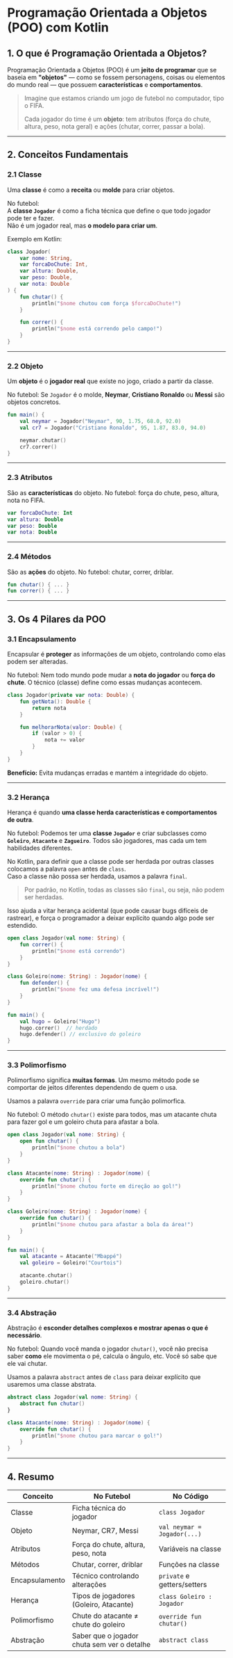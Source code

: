 # Programação Orientada a Objetos (POO) com Kotlin

## 1. O que é Programação Orientada a Objetos?

Programação Orientada a Objetos (POO) é um **jeito de programar** que se baseia em **"objetos"** — como se fossem personagens, coisas ou elementos do mundo real — que possuem **características** e **comportamentos**.

> Imagine que estamos criando um jogo de futebol no computador, tipo o FIFA.
> 
> Cada jogador do time é um **objeto**: tem atributos (força do chute, altura, peso, nota geral) e ações (chutar, correr, passar a bola).

---

## 2. Conceitos Fundamentais

### 2.1 Classe

Uma **classe** é como a **receita** ou **molde** para criar objetos.

No futebol:  
A **classe `Jogador`** é como a ficha técnica que define o que todo jogador pode ter e fazer.  
Não é um jogador real, mas **o modelo para criar um**.

Exemplo em Kotlin:

```kotlin
class Jogador(
    var nome: String,
    var forcaDoChute: Int,
    var altura: Double,
    var peso: Double,
    var nota: Double
) {
    fun chutar() {
        println("$nome chutou com força $forcaDoChute!")
    }

    fun correr() {
        println("$nome está correndo pelo campo!")
    }
}
```

---

### 2.2 Objeto

Um **objeto** é o **jogador real** que existe no jogo, criado a partir da classe.

No futebol:
Se `Jogador` é o molde, **Neymar**, **Cristiano Ronaldo** ou **Messi** são objetos concretos.

```kotlin
fun main() {
    val neymar = Jogador("Neymar", 90, 1.75, 68.0, 92.0)
    val cr7 = Jogador("Cristiano Ronaldo", 95, 1.87, 83.0, 94.0)

    neymar.chutar()
    cr7.correr()
}
```

---

### 2.3 Atributos

São as **características** do objeto.
No futebol: força do chute, peso, altura, nota no FIFA.

```kotlin
var forcaDoChute: Int
var altura: Double
var peso: Double
var nota: Double
```

---

### 2.4 Métodos

São as **ações** do objeto.
No futebol: chutar, correr, driblar.

```kotlin
fun chutar() { ... }
fun correr() { ... }
```

---

## 3. Os 4 Pilares da POO

### 3.1 Encapsulamento

Encapsular é **proteger** as informações de um objeto, controlando como elas podem ser alteradas.

No futebol:
Nem todo mundo pode mudar a **nota do jogador** ou **força do chute**.
O técnico (classe) define como essas mudanças acontecem.

```kotlin
class Jogador(private var nota: Double) {
    fun getNota(): Double {
        return nota
    }

    fun melhorarNota(valor: Double) {
        if (valor > 0) {
            nota += valor
        }
    }
}
```

**Benefício:** Evita mudanças erradas e mantém a integridade do objeto.

---

### 3.2 Herança

Herança é quando **uma classe herda características e comportamentos de outra**.

No futebol:
Podemos ter uma **classe `Jogador`** e criar subclasses como **`Goleiro`**, **`Atacante`** e **`Zagueiro`**.
Todos são jogadores, mas cada um tem habilidades diferentes.

No Kotlin, para definir que a classe pode ser herdada por outras classes colocamos a palavra `open` antes de `class`.  
Caso a classe não possa ser herdada, usamos a palavra `final`.

> Por padrão, no Kotlin, todas as classes são `final`, ou seja, não podem ser herdadas.

Isso ajuda a vitar herança acidental (que pode causar bugs difíceis de rastrear), e força o programador a deixar explícito quando algo pode ser estendido.

```kotlin
open class Jogador(val nome: String) {
    fun correr() {
        println("$nome está correndo")
    }
}

class Goleiro(nome: String) : Jogador(nome) {
    fun defender() {
        println("$nome fez uma defesa incrível!")
    }
}

fun main() {
    val hugo = Goleiro("Hugo")
    hugo.correr()  // herdado
    hugo.defender() // exclusivo do goleiro
}
```

---

### 3.3 Polimorfismo

Polimorfismo significa **muitas formas**.
Um mesmo método pode se comportar de jeitos diferentes dependendo de quem o usa.

Usamos a palavra `override` para criar uma função polimorfica.

No futebol:
O método `chutar()` existe para todos, mas um atacante chuta para fazer gol e um goleiro chuta para afastar a bola.

```kotlin
open class Jogador(val nome: String) {
    open fun chutar() {
        println("$nome chutou a bola")
    }
}

class Atacante(nome: String) : Jogador(nome) {
    override fun chutar() {
        println("$nome chutou forte em direção ao gol!")
    }
}

class Goleiro(nome: String) : Jogador(nome) {
    override fun chutar() {
        println("$nome chutou para afastar a bola da área!")
    }
}

fun main() {
    val atacante = Atacante("Mbappé")
    val goleiro = Goleiro("Courtois")

    atacante.chutar()
    goleiro.chutar()
}
```

---

### 3.4 Abstração

Abstração é **esconder detalhes complexos e mostrar apenas o que é necessário**.

No futebol:
Quando você manda o jogador `chutar()`, você não precisa saber **como** ele movimenta o pé, calcula o ângulo, etc.
Você só sabe que ele vai chutar.

Usamos a palavra `abstract` antes de `class` para deixar explícito que usaremos uma classe abstrata.

```kotlin
abstract class Jogador(val nome: String) {
    abstract fun chutar()
}

class Atacante(nome: String) : Jogador(nome) {
    override fun chutar() {
        println("$nome chutou para marcar o gol!")
    }
}
```

---

## 4. Resumo

| Conceito       | No Futebol                                  | No Código                   |
| -------------- | ------------------------------------------- | --------------------------- |
| Classe         | Ficha técnica do jogador                    | `class Jogador`             |
| Objeto         | Neymar, CR7, Messi                          | `val neymar = Jogador(...)` |
| Atributos      | Força do chute, altura, peso, nota          | Variáveis na classe         |
| Métodos        | Chutar, correr, driblar                     | Funções na classe           |
| Encapsulamento | Técnico controlando alterações              | `private` e getters/setters |
| Herança        | Tipos de jogadores (Goleiro, Atacante)      | `class Goleiro : Jogador`   |
| Polimorfismo   | Chute do atacante ≠ chute do goleiro        | `override fun chutar()`     |
| Abstração      | Saber que o jogador chuta sem ver o detalhe | `abstract class`           |